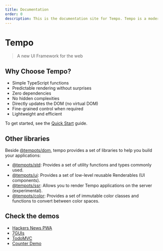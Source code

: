 ```yaml
---
title: Documentation
order: 0
description: This is the documentation site for Tempo. Tempo is a modern, open-source, and fast web framework written in TypeScript.
---
```

# Tempo

> A new UI Framework for the web

## Why Choose Tempo?

- Simple TypeScript functions
- Predictable rendering without surprises
- Zero dependencies
- No hidden complexities
- Directly updates the DOM (no virtual DOM)
- Fine-grained control when required
- Lightweight and efficient

To get started, see the [Quick Start](/page/quick-start) guide.

## Other libraries

Beside [@tempots/dom](/library/tempots-dom), tempo provides a set of libraries to help you build your applications:

- [@tempots/std](/library/tempots-std): Provides a set of utility functions and types commonly used.
- [@tempots/ui](/library/tempots-ui): Provides a set of low-level reusable Renderables (UI components).
- [@tempots/ssr](/library/tempots-ssr): Allows you to render Tempo applications on the server (experimental).
- [@tempots/color](/library/tempots-color): Provides a set of immutable color classes and functions to convert between color spaces.

## Check the demos

- [Hackers News PWA](/demo/hnpwa)
- [7GUIs](/demo/7guis)
- [TodoMVC](/demo/todomvc)
- [Counter Demo](/demo/counter)
